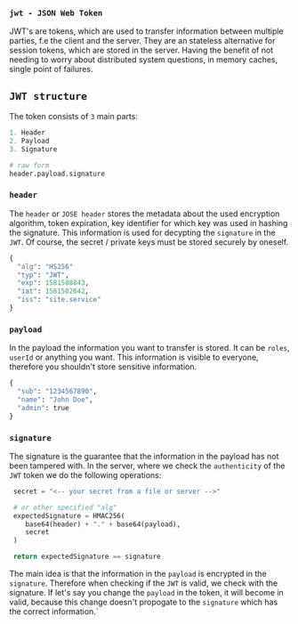 
### `jwt - JSON Web Token`

JWT's are tokens, which are used to transfer information between multiple parties, f.e the client and the server. They are an stateless alternative for session tokens, which are stored in the server. Having the benefit of not needing to worry about distributed system questions, in memory caches, single point of failures.

## `JWT structure`

The token consists of `3` main parts:
```python
1. Header
2. Payload
3. Signature

# raw form
header.payload.signature
```

### `header`

The `header` or `JOSE header` stores the metadata about the used encryption algorithm, token expiration, key identifier for which key was used in hashing the signature. This information is used for decypting the `signature` in the `JWT`. Of course, the secret / private keys must be stored securely by oneself.
 
```python
{
  "alg": "HS256"
  "typ": "JWT",
  "exp": 1581508843,
  "iat": 1581502642,
  "iss": "site.service"
} 
```

### `payload`
In the payload the information you want to transfer is stored. It can be `roles`, `userId` or anything you want. This information is visible to everyone, therefore you shouldn't store sensitive information.

```python
{
  "sub": "1234567890",
  "name": "John Doe",
  "admin": true
}
```

### `signature`

The signature is the guarantee that the information in the payload has not been tampered with. In the server, where we check the `authenticity` of the `JWT` token we do the following operations:


```python
 secret = "<-- your secret from a file or server -->"

 # or other specified "alg"
 expectedSignature = HMAC256(
    base64(header) + "." + base64(payload),
    secret
 )

 return expectedSignature == signature
```
 
The main idea is that the information in the `payload` is encrypted in the `signature`. Therefore when checking if the `JWT` is valid, we check with the signature. If let's say you change the `payload` in the token, it will become in valid, because this change doesn't propogate to the `signature` which has the correct information.`